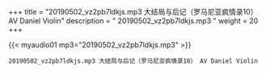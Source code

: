 +++
title = "20190502_vz2pb7ldkjs.mp3 大结局与后记（罗马尼亚疯情录10） AV Daniel Violin"
description = " 20190502_vz2pb7ldkjs.mp3 "
weight = 20
+++

{{< myaudio01 mp3="20190502_vz2pb7ldkjs.mp3" >}}

    20190502_vz2pb7ldkjs.mp3 大结局与后记（罗马尼亚疯情录10） AV Daniel Violin
